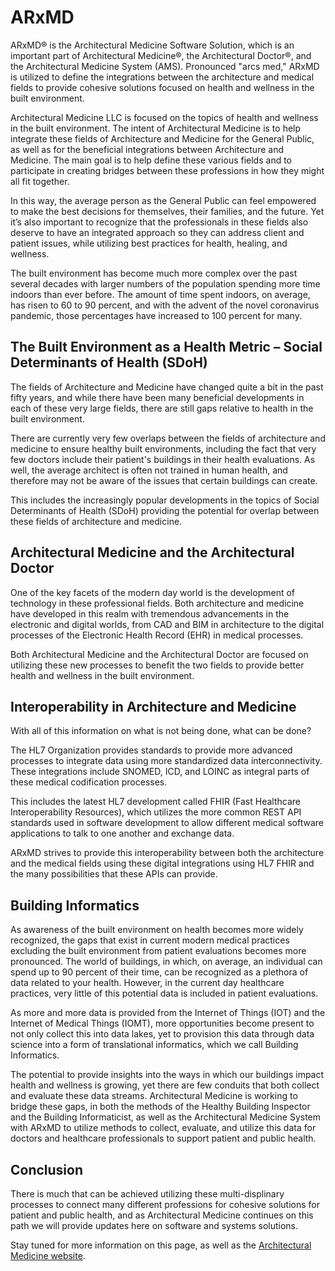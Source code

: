 # ARxMD

ARxMD® is the Architectural Medicine Software Solution, which is an important part of Architectural Medicine®, the Architectural Doctor®, and the Architectural Medicine System (AMS). Pronounced "arcs med," ARxMD is utilized to define the integrations between the architecture and medical fields to provide cohesive solutions focused on health and wellness in the built environment.

Architectural Medicine LLC is focused on the topics of health and wellness in the built environment. The intent of Architectural Medicine is to help integrate these fields of Architecture and Medicine for the General Public, as well as for the beneficial integrations between Architecture and Medicine. The main goal is to help define these various fields and to participate in creating bridges between these professions in how they might all fit together.

In this way, the average person as the General Public can feel empowered to make the best decisions for themselves, their families, and the future. Yet it’s also important to recognize that the professionals in these fields also deserve to have an integrated approach so they can address client and patient issues, while utilizing best practices for health, healing, and wellness.

The built environment has become much more complex over the past several decades with larger numbers of the population spending more time indoors than ever before. The amount of time spent indoors, on average, has risen to 60 to 90 percent, and with the advent of the novel coronavirus pandemic, those percentages have increased to 100 percent for many.

## The Built Environment as a Health Metric – Social Determinants of Health (SDoH)

The fields of Architecture and Medicine have changed quite a bit in the past fifty years, and while there have been many beneficial developments in each of these very large fields, there are still gaps relative to health in the built environment.

There are currently very few overlaps between the fields of architecture and medicine to ensure healthy built environments, including the fact that very few doctors include their patient's buildings in their health evaluations. As well, the average architect is often not trained in human health, and therefore may not be aware of the issues that certain buildings can create.

This includes the increasingly popular developments in the topics of Social Determinants of Health (SDoH) providing the potential for overlap between these fields of architecture and medicine.

## Architectural Medicine and the Architectural Doctor

One of the key facets of the modern day world is the development of technology in these professional fields. Both architecture and medicine have developed in this realm with tremendous advancements in the electronic and digital worlds, from CAD and BIM in architecture to the digital processes of the Electronic Health Record (EHR) in medical processes.

Both Architectural Medicine and the Architectural Doctor are focused on utilizing these new processes to benefit the two fields to provide better health and wellness in the built environment.

## Interoperability in Architecture and Medicine

With all of this information on what is not being done, what can be done?

The HL7 Organization provides standards to provide more advanced processes to integrate data using more standardized data interconnectivity. These integrations include SNOMED, ICD, and LOINC as integral parts of these medical codification processes.

This includes the latest HL7 development called FHIR (Fast Healthcare Interoperability Resources), which utilizes the more common REST API standards used in software development to allow different medical software applications to talk to one another and exchange data.

ARxMD strives to provide this interoperability between both the architecture and the medical fields using these digital integrations using HL7 FHIR and the many possibilities that these APIs can provide.

## Building Informatics

As awareness of the built environment on health becomes more widely recognized, the gaps that exist in current modern medical practices excluding the built environment from patient evaluations becomes more pronounced. The world of buildings, in which, on average, an individual can spend up to 90 percent of their time, can be recognized as a plethora of data related to your health. However, in the current day healthcare practices, very little of this potential data is included in patient evaluations.

As more and more data is provided from the Internet of Things (IOT) and the Internet of Medical Things (IOMT), more opportunities become present to not only collect this into data lakes, yet to provision this data through data science into a form of translational informatics, which we call Building Informatics.

The potential to provide insights into the ways in which our buildings impact health and wellness is growing, yet there are few conduits that both collect and evaluate these data streams. Architectural Medicine is working to bridge these gaps, in both the methods of the Healthy Building Inspector and the Building Informaticist, as well as the Architectural Medicine System with ARxMD to utilize methods to collect, evaluate, and utilize this data for doctors and healthcare professionals to support patient and public health.

## Conclusion

There is much that can be achieved utilizing these multi-displinary processes to connect many different professions for cohesive solutions for patient and public health, and as Architectural Medicine continues on this path we will provide updates here on software and systems solutions.

Stay tuned for more information on this page, as well as the [Architectural Medicine website](https://architecturalmedicine.com/).
